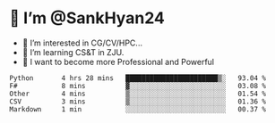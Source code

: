 # 👋 I’m @SankHyan24

- 👀 I’m interested in CG/CV/HPC...
- 🌱 I’m learning CS&T in ZJU.
- 💞️ I want to become more Professional and Powerful


<!---
SankHyan24/SankHyan24 is a ✨ special ✨ repository because its `README.md` (this file) appears on your GitHub profile.
You can click the Preview link to take a look at your changes.
--->
<!--START_SECTION:waka-->

```text
Python       4 hrs 28 mins   ███████████████████████▒░   93.04 %
F#           8 mins          ▓░░░░░░░░░░░░░░░░░░░░░░░░   03.08 %
Other        4 mins          ▒░░░░░░░░░░░░░░░░░░░░░░░░   01.54 %
CSV          3 mins          ▒░░░░░░░░░░░░░░░░░░░░░░░░   01.36 %
Markdown     1 min           ░░░░░░░░░░░░░░░░░░░░░░░░░   00.37 %
```

<!--END_SECTION:waka-->
